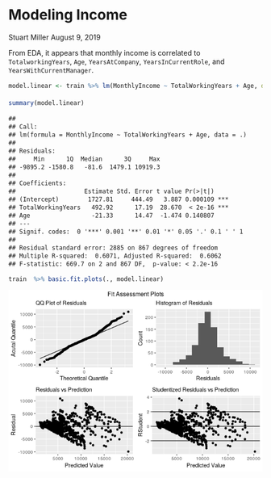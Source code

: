 Modeling Income
================
Stuart Miller
August 9, 2019

From EDA, it appears that monthly income is correlated to
`TotalworkingYears`, `Age`, `YearsAtCompany`, `YearsInCurrentRole`, and
`YearsWithCurrentManager`.

``` r
model.linear <- train %>% lm(MonthlyIncome ~ TotalWorkingYears + Age, data = .)

summary(model.linear)
```

    ## 
    ## Call:
    ## lm(formula = MonthlyIncome ~ TotalWorkingYears + Age, data = .)
    ## 
    ## Residuals:
    ##     Min      1Q  Median      3Q     Max 
    ## -9895.2 -1580.8   -81.6  1479.1 10919.3 
    ## 
    ## Coefficients:
    ##                   Estimate Std. Error t value Pr(>|t|)    
    ## (Intercept)        1727.81     444.49   3.887 0.000109 ***
    ## TotalWorkingYears   492.92      17.19  28.670  < 2e-16 ***
    ## Age                 -21.33      14.47  -1.474 0.140807    
    ## ---
    ## Signif. codes:  0 '***' 0.001 '**' 0.01 '*' 0.05 '.' 0.1 ' ' 1
    ## 
    ## Residual standard error: 2885 on 867 degrees of freedom
    ## Multiple R-squared:  0.6071, Adjusted R-squared:  0.6062 
    ## F-statistic: 669.7 on 2 and 867 DF,  p-value: < 2.2e-16

``` r
train  %>% basic.fit.plots(., model.linear)
```

![](modeling_income_files/figure-gfm/unnamed-chunk-2-1.png)<!-- -->
